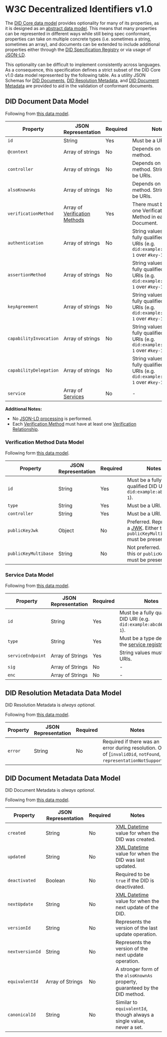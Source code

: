 # W3C Decentralized Identifiers v1.0

The [DID Core data model](https://www.w3.org/TR/did-core) provides optionality for many of its properties, as it is designed as an [abstract data model](https://www.w3.org/TR/did-core/#representations). This means that many properties can be represented in different ways while still being spec conformant, properties can take on multiple concrete types (i.e. sometimes a string, sometimes an array), and documents can be extended to include additional properties either through the [DID Specification Registry](https://www.w3.org/TR/did-spec-registries/) or via usage of [JSON-LD](https://www.w3.org/TR/json-ld11/).

This optionality can be difficult to implement consistently across languages. As a consequence, this specification defines a strict subset of the DID Core v1.0 data model represented by the following table. As a utility JSON Schemas for [DID Documents](did-document.json), [DID Resolution Metadata](did-resolution.json), and [DID Document Metadata](did-metadata.json) are provided to aid in the validation of conformant documents.

## DID Document Data Model

Following from [this data model](https://www.w3.org/TR/did-core/#core-properties).

| Property      | JSON Representation | Required | Notes          |
| ------------- | ------------------- | -------- | -------------- |
| `id`          | String              | Yes      | Must be a URI. |
| `@context`    | Array of strings    | No       | Depends on the DID method. |
| `controller`  | Array of strings    | No       | Depends on the DID method. Strings must be URIs. |
| `alsoKnownAs`        | Array of strings | No   | Depends on the DID method. Strings must be URIs. |
| `verificationMethod` | Array of [Verification Methods](#verification-method-data-model) | Yes | There must be at least one Verification Method in each DID Document. |
| `authentication`     | Array of strings | No   | String values must be fully qualified DID URIs (e.g. `did:example:abcd#key-1` over `#key-1`). |
| `assertionMethod`    | Array of strings | No   | String values must be fully qualified DID URIs (e.g. `did:example:abcd#key-1` over `#key-1`). |
| `keyAgreement`       | Array of strings | No   | String values must be fully qualified DID URIs (e.g. `did:example:abcd#key-1` over `#key-1`). |
| `capabilityInvocation` | Array of strings | No | String values must be fully qualified DID URIs (e.g. `did:example:abcd#key-1` over `#key-1`). |
| `capabilityDelegation` | Array of strings | No | String values must be fully qualified DID URIs (e.g. `did:example:abcd#key-1` over `#key-1`). |
| `service`            | Array of [Services](#service-data-model) | No | - |

**Additional Notes:**
- No [JSON-LD processing](https://www.w3.org/TR/did-core/#consumption-0) is performed.
- Each [Verification Method](https://www.w3.org/TR/did-core/#verification-methods) must have at least one [Verification Relationship](https://www.w3.org/TR/did-core/#verification-relationships).

### Verification Method Data Model

Following form [this data model](https://www.w3.org/TR/did-core/#verification-methods).

| Property      | JSON Representation | Required | Notes          |
| ------------- | ------------------- | -------- | -------------- |
| `id`          | String              | Yes      | Must be a fully qualified DID URI (e.g. `did:example:abcd#key-1`). |
| `type`        | String              | Yes      | Must be a URI. |
| `controller`  | String              | Yes      | Must be a URI. |
| `publicKeyJwk`        | Object      | No       | Preferred. Represents a [JWK](https://www.w3.org/TR/did-core/#bib-rfc7517). Either this or `publicKeyMultibase` must be present. |
| `publicKeyMultibase`  | String      | No       | Not preferred. Either this or `publicKeyJwk` must be present. |

### Service Data Model

Following from [this data model](https://www.w3.org/TR/did-core/#services).

| Property          | JSON Representation | Required | Notes          |
| ----------------- | ------------------- | -------- | -------------- |
| `id`              | String              | Yes      | Must be a fully qualified DID URI (e.g. `did:example:abcd#service-1`). |
| `type`            | String              | Yes      | Must be a type defined in the [service registry](https://www.w3.org/TR/did-spec-registries/#service-types). |
| `serviceEndpoint` | Array of Strings    | Yes      | String values must be URIs. |
| `sig`             | Array of Strings    | No       | -                           |
| `enc`             | Array of Strings    | No       | -                           |

## DID Resolution Metadata Data Model

DID Resolution Metadata is _always optional_.

Following from [this data model](https://www.w3.org/TR/did-core/#did-resolution-metadata).

| Property      | JSON Representation | Required | Notes          |
| ------------- | ------------------- | -------- | -------------- |
| `error`       |  String             | No       | Required if there was an error during resolution. One of [`invalidDid`, `notFound`, `representationNotSupported`]. |


## DID Document Metadata Data Model

DID Document Metadata is _always optional_.

Following from [this data model](https://www.w3.org/TR/did-core/#did-document-metadata).

| Property   | JSON Representation  | Required | Notes          |
| ---------- | -------------------- | -------- | -------------- |
| `created`  | String               | No       | [XML Datetime](https://www.w3.org/TR/xmlschema11-2/#dateTime) value for when the DID was created. |
| `updated`  | String               | No       | [XML Datetime](https://www.w3.org/TR/xmlschema11-2/#dateTime) value for when the DID was last updated. |
| `deactivated` | Boolean           | No       | Required to be `true` if the DID is deactivated. |
| `nextUpdate`  | String            | No       | [XML Datetime](https://www.w3.org/TR/xmlschema11-2/#dateTime) value for when the next update of the DID. |
| `versionId`   | String            | No       | Represents the version of the last update operation. |
| `nextversionId`| String           | No       | Represents the version of the next update operation. |
| `equivalentId` | Array of Strings | No       | A stronger form of the `alsoKnownAs` property, guaranteed by the DID method. |
| `canonicalId`  | String           | No       | Similar to `equivalentId`, though always a single value, never a set. |
